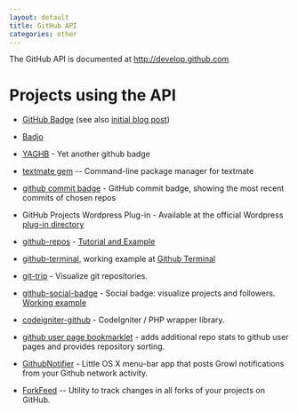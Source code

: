 ```yaml
---
layout: default
title: GitHub API
categories: other
---
```


The GitHub API is documented at <http://develop.github.com>

Projects using the API
======================

* [GitHub Badge](http://drnicjavascript.rubyforge.org/github_badge/)  (see also [initial blog post](http://drnicwilliams.com/2008/05/03/github-badge-for-your-blog/))

* [Badjo](http://github.com/zmack/badjo/tree/master)

* [YAGHB](http://github.com/schleyfox/yaghb/tree/master) - Yet another github badge

* [textmate gem](http://github.com/wycats/textmate/) -- Command-line package manager for textmate

* [github commit badge](https://github.com/heipei/github-commit-badge/tree) - GitHub commit badge, showing the most recent commits of chosen repos

* GitHub Projects Wordpress Plug-in - Available at the official Wordpress [plug-in directory](http://wordpress.org/extend/plugins/github-projects/)

* [github-repos](http://github.com/johnbender/github-repos/tree/master) - [Tutorial and Example](http://nickelcode.com/2008/11/27/github-repo-information-in-your-webpages/)

* [github-terminal](http://github.com/prtksxna/github-terminal/tree/master), working example at [Github Terminal](http://prtksxna.github.com/github-terminal/)

* [git-trip](http://github.com/Oshuma/git-trip/tree) - Visualize git repositories.

* [github-social-badge](http://github.com/kentbrew/github-social-badge) - Social badge: visualize projects and followers.  [Working example](http://kentbrew.github.com)

* [codeigniter-github](http://github.com/philsturgeon/codeigniter-github/tree/master) - CodeIgniter / PHP wrapper library.

* [github user page bookmarklet](http://tagaholic.me/2009/04/06/github-bookmarklet-for-user-pages.html) - adds additional repo stats to github user pages and provides repository sorting.

* [GithubNotifier](http://github.com/ctshryock/GithubNotifier) - Little OS X menu-bar app that posts Growl notifications from your Github network activity.
* [ForkFeed](http://github.com/svetlyak40wt/forkfeed) -- Utility to track changes in all forks of your projects on GitHub.
